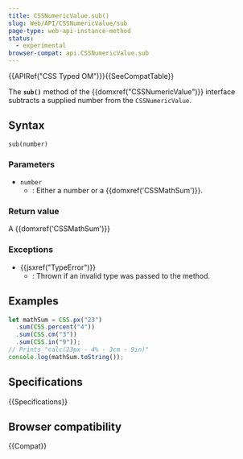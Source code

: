 ```yaml
---
title: CSSNumericValue.sub()
slug: Web/API/CSSNumericValue/sub
page-type: web-api-instance-method
status:
  - experimental
browser-compat: api.CSSNumericValue.sub
---
```


{{APIRef("CSS Typed OM")}}{{SeeCompatTable}}

The **`sub()`** method of the
{{domxref("CSSNumericValue")}} interface subtracts a supplied number from the
`CSSNumericValue`.

## Syntax

```js-nolint
sub(number)
```

### Parameters

- `number`
  - : Either a number or a {{domxref('CSSMathSum')}}.

### Return value

A {{domxref('CSSMathSum')}}

### Exceptions

- {{jsxref("TypeError")}}
  - : Thrown if an invalid type was passed to the method.

## Examples

```js
let mathSum = CSS.px("23")
  .sum(CSS.percent("4"))
  .sum(CSS.cm("3"))
  .sum(CSS.in("9"));
// Prints "calc(23px - 4% - 3cm - 9in)"
console.log(mathSum.toString());
```

## Specifications

{{Specifications}}

## Browser compatibility

{{Compat}}
